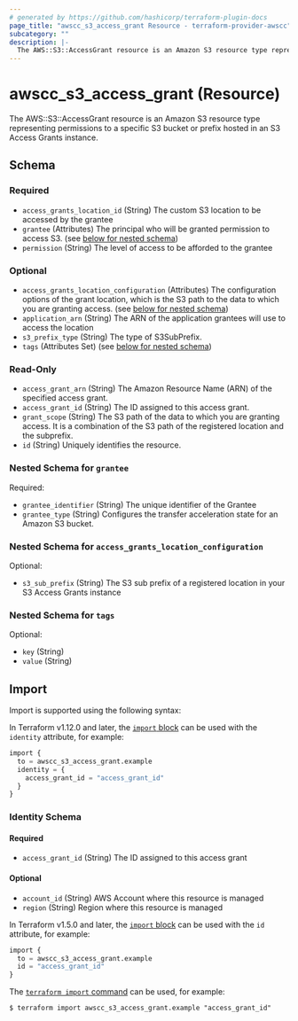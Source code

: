```yaml
---
# generated by https://github.com/hashicorp/terraform-plugin-docs
page_title: "awscc_s3_access_grant Resource - terraform-provider-awscc"
subcategory: ""
description: |-
  The AWS::S3::AccessGrant resource is an Amazon S3 resource type representing permissions to a specific S3 bucket or prefix hosted in an S3 Access Grants instance.
---
```


# awscc_s3_access_grant (Resource)

The AWS::S3::AccessGrant resource is an Amazon S3 resource type representing permissions to a specific S3 bucket or prefix hosted in an S3 Access Grants instance.



<!-- schema generated by tfplugindocs -->
## Schema

### Required

- `access_grants_location_id` (String) The custom S3 location to be accessed by the grantee
- `grantee` (Attributes) The principal who will be granted permission to access S3. (see [below for nested schema](#nestedatt--grantee))
- `permission` (String) The level of access to be afforded to the grantee

### Optional

- `access_grants_location_configuration` (Attributes) The configuration options of the grant location, which is the S3 path to the data to which you are granting access. (see [below for nested schema](#nestedatt--access_grants_location_configuration))
- `application_arn` (String) The ARN of the application grantees will use to access the location
- `s3_prefix_type` (String) The type of S3SubPrefix.
- `tags` (Attributes Set) (see [below for nested schema](#nestedatt--tags))

### Read-Only

- `access_grant_arn` (String) The Amazon Resource Name (ARN) of the specified access grant.
- `access_grant_id` (String) The ID assigned to this access grant.
- `grant_scope` (String) The S3 path of the data to which you are granting access. It is a combination of the S3 path of the registered location and the subprefix.
- `id` (String) Uniquely identifies the resource.

<a id="nestedatt--grantee"></a>
### Nested Schema for `grantee`

Required:

- `grantee_identifier` (String) The unique identifier of the Grantee
- `grantee_type` (String) Configures the transfer acceleration state for an Amazon S3 bucket.


<a id="nestedatt--access_grants_location_configuration"></a>
### Nested Schema for `access_grants_location_configuration`

Optional:

- `s3_sub_prefix` (String) The S3 sub prefix of a registered location in your S3 Access Grants instance


<a id="nestedatt--tags"></a>
### Nested Schema for `tags`

Optional:

- `key` (String)
- `value` (String)

## Import

Import is supported using the following syntax:

In Terraform v1.12.0 and later, the [`import` block](https://developer.hashicorp.com/terraform/language/import) can be used with the `identity` attribute, for example:

```terraform
import {
  to = awscc_s3_access_grant.example
  identity = {
    access_grant_id = "access_grant_id"
  }
}
```

<!-- schema generated by tfplugindocs -->
### Identity Schema

#### Required

- `access_grant_id` (String) The ID assigned to this access grant

#### Optional

- `account_id` (String) AWS Account where this resource is managed
- `region` (String) Region where this resource is managed

In Terraform v1.5.0 and later, the [`import` block](https://developer.hashicorp.com/terraform/language/import) can be used with the `id` attribute, for example:

```terraform
import {
  to = awscc_s3_access_grant.example
  id = "access_grant_id"
}
```

The [`terraform import` command](https://developer.hashicorp.com/terraform/cli/commands/import) can be used, for example:

```shell
$ terraform import awscc_s3_access_grant.example "access_grant_id"
```
